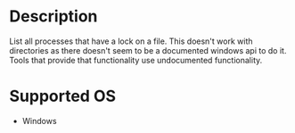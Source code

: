 # Description

List all processes that have a lock on a file. This doesn't work with directories as there doesn't seem to be a documented windows api to do it. Tools that provide that functionality use undocumented functionality.

# Supported OS

* Windows

